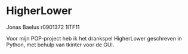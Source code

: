 # HigherLower
Jonas Baelus
r0901372
1ITF11

Voor mijn POP-project heb ik het drankspel HigherLower geschreven in Python,
met behulp van tkinter voor de GUI.
